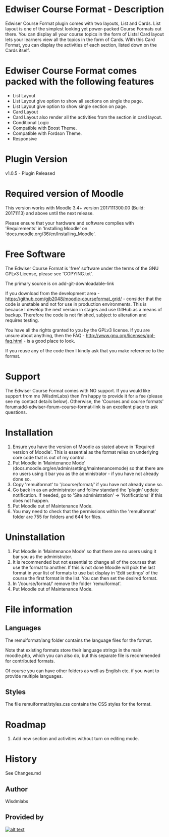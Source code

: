 Edwiser Course Format - Description
===========================
Edwiser Course Format plugin comes with two layouts, List and Cards.
List layout is one of the simplest looking yet power-packed Course Formats out there. You can display all your course topics in the form of Lists!
Card layout lets your learners view all the topics in the form of Cards. With this Card Format, you can display the activities of each section, listed down on the Cards itself.

Edwiser Course Format comes packed with the following features
====================================================================
* List Layout
* List Layout give option to show all sections on single the page.
* List Layout give option to show single section on page.
* Card Layout
* Card Layout also render all the activities from the section in card layout.
* Conditional Logic
* Compatible with Boost Theme.
* Compatible with Fordson Theme.
* Responsive

Plugin Version
==============
v1.0.5 - Plugin Released

Required version of Moodle
==========================
This version works with Moodle 3.4+ version 2017111300.00 (Build: 20171113) and above until the next release.

Please ensure that your hardware and software complies with 'Requirements' in 'Installing Moodle' on
'docs.moodle.org/36/en/Installing_Moodle'.

Free Software
=============
The Edwiser Course Format is 'free' software under the terms of the GNU GPLv3 License, please see 'COPYING.txt'.

The primary source is on add-git-downloadable-link

If you download from the development area - https://github.com/gjb2048/moodle-courseformat_grid/ - consider that
the code is unstable and not for use in production environments.  This is because I develop the next version in stages
and use GitHub as a means of backup.  Therefore the code is not finished, subject to alteration and requires testing.

You have all the rights granted to you by the GPLv3 license.  If you are unsure about anything, then the
FAQ - http://www.gnu.org/licenses/gpl-faq.html - is a good place to look.

If you reuse any of the code then I kindly ask that you make reference to the format.

Support
=======
The Edwiser Course Format comes with NO support.  If you would like support from me (WisdmLabs) then I'm happy to provide it
for a fee (please see my contact details below).  Otherwise, the 'Courses and course formats' forum:add-edwiser-forum-course-format-link is an excellent place to ask questions.

Installation
============
1. Ensure you have the version of Moodle as stated above in 'Required version of Moodle'.  This is essential as the
   format relies on underlying core code that is out of my control.
2. Put Moodle in 'Maintenance Mode' (docs.moodle.org/en/admin/setting/maintenancemode) so that there are no
   users using it bar you as the administrator - if you have not already done so.
3. Copy 'remuiformat' to '/course/format/' if you have not already done so.
4. Go back in as an administrator and follow standard the 'plugin' update notification.  If needed, go to
   'Site administration' -> 'Notifications' if this does not happen.
5. Put Moodle out of Maintenance Mode.
6. You may need to check that the permissions within the 'remuiformat' folder are 755 for folders and 644 for files.

Uninstallation
==============
1. Put Moodle in 'Maintenance Mode' so that there are no users using it bar you as the administrator.
2. It is recommended but not essential to change all of the courses that use the format to another.  If this is
   not done Moodle will pick the last format in your list of formats to use but display in 'Edit settings' of the
   course the first format in the list.  You can then set the desired format.
3. In '/course/format/' remove the folder 'remuiformat'.
4. Put Moodle out of Maintenance Mode.

File information
================

Languages
---------
The remuiformat/lang folder contains the language files for the format.

Note that existing formats store their language strings in the main
moodle.php, which you can also do, but this separate file is recommended
for contributed formats.

Of course you can have other folders as well as English etc. if you want to
provide multiple languages.

Styles
------
The file remuiformat/styles.css contains the CSS styles for the format.

Roadmap
=============
1. Add new section and activities without turn on editing mode.

History
=======
See Changes.md

Author
------
Wisdmlabs

Provided by
-----------

[![alt text](https://git.wisdmlabs.net/edwiser/remuiformat/tree/dev/images/images/readme-img.png)](https://edwiser.org)
